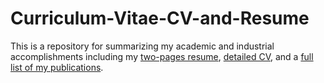 # Curriculum-Vitae-CV-and-Resume
This is a repository for summarizing my academic and industrial accomplishments including my [two-pages resume](https://github.com/AliHashemi-ai/Curriculum-Vitae-CV-and-Resume/blob/main/Resume_AliHashemi.pdf), [detailed CV](https://github.com/AliHashemi-ai/Curriculum-Vitae-CV-and-Resume/blob/main/My_CV_Full_AliHashemi.pdf), and a [full list of my publications](https://github.com/AliHashemi-ai/Curriculum-Vitae-CV-and-Resume/blob/main/List_of_Publications-AliHashemi.pdf). 
